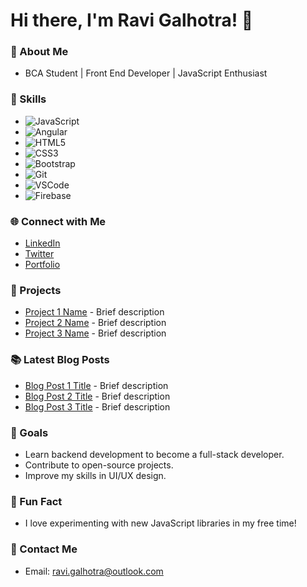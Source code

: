 # Hi there, I'm Ravi Galhotra! 👋

### 🌟 About Me
- BCA Student | Front End Developer | JavaScript Enthusiast

### 🚀 Skills
- ![JavaScript](https://img.shields.io/badge/JavaScript-F7DF1E?style=flat-square&logo=javascript&logoColor=black)
- ![Angular](https://img.shields.io/badge/Angular-DD0031?style=flat-square&logo=angular&logoColor=white)
- ![HTML5](https://img.shields.io/badge/HTML5-E34F26?style=flat-square&logo=html5&logoColor=white)
- ![CSS3](https://img.shields.io/badge/CSS3-1572B6?style=flat-square&logo=css3&logoColor=white)
- ![Bootstrap](https://img.shields.io/badge/Bootstrap-563D7C?style=flat-square&logo=bootstrap&logoColor=white)
- ![Git](https://img.shields.io/badge/Git-F05032?style=flat-square&logo=git&logoColor=white)
- ![VSCode](https://img.shields.io/badge/VSCode-007ACC?style=flat-square&logo=visual-studio-code&logoColor=white)
- ![Firebase](https://img.shields.io/badge/Firebase-FFCA28?style=flat-square&logo=firebase&logoColor=black)

### 🌐 Connect with Me
- [LinkedIn](https://www.linkedin.com/in/galhotra-ravi/)
- [Twitter](https://x.com/ravigalhotra31)
- [Portfolio](https://ravigalhotra.me)

### 🔧 Projects
- [Project 1 Name](link) - Brief description
- [Project 2 Name](link) - Brief description
- [Project 3 Name](link) - Brief description

### 📚 Latest Blog Posts
- [Blog Post 1 Title](link) - Brief description
- [Blog Post 2 Title](link) - Brief description
- [Blog Post 3 Title](link) - Brief description

### 🎯 Goals
- Learn backend development to become a full-stack developer.
- Contribute to open-source projects.
- Improve my skills in UI/UX design.

### 🌟 Fun Fact
- I love experimenting with new JavaScript libraries in my free time!

### 📧 Contact Me
- Email: ravi.galhotra@outlook.com
